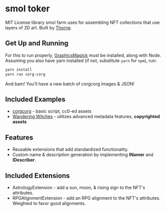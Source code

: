 # smol toker

MIT License library smol farm uses for assembling NFT collections that use layers of 2D art. Built by [Thorne](https://github.com/existentialenso).

## Get Up and Running

For this to run properly, [GraphicsMagick](http://www.graphicsmagick.org/) must be installed, along with Node. Assuming you also have yarn installed (if not, substitute `yarn` for `npm`), run:

```bash
yarn install
yarn run corg-corg
```

And bam! You'll have a new batch of corgcorg images & JSON!

## Included Examples

* [corgcorg](https://corgcorg.xyz/) - basic script, cc0-ed assets
* [Wandering Witches](http://wanderingwitches.xyz/) - utilizes advanced metadata features, **copyrighted assets**

## Features

* Reusable extensions that add standardized functionality.
* Custom name & description generation by implementing **INamer** and **IDescriber**.

## Included Extensions

* AstrologyExtension - add a sun, moon, & rising sign to the NFT's attributes.
* RPGAlignmentExtension - add an RPG alignment to the NFT's attributes. Weighted to favor good alignments.